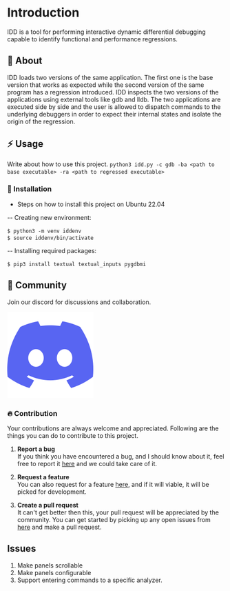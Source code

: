 # Introduction

IDD is a tool for performing interactive dynamic differential debugging capable to identify functional and performance regressions.

##  :beginner: About

IDD loads two versions of the same application. The first one is the base version that works as expected while the second version of the same program has a regression introduced. IDD inspects the two versions of the applications using external tools like gdb and lldb. The two applications are executed side by side and the user is allowed to dispatch commands to the underlying debuggers in order to expect their internal states and isolate the origin of the regression.

## :zap: Usage
Write about how to use this project.
`python3 idd.py -c gdb -ba <path to base executable> -ra <path to regressed executable>`

###  :electric_plug: Installation
- Steps on how to install this project on Ubuntu 22.04

-- Creating new environment:
```
$ python3 -m venv iddenv
$ source iddenv/bin/activate
```


-- Installing required packages:
```
$ pip3 install textual textual_inputs pygdbmi
```

## :cherry_blossom: Community

Join our discord for discussions and collaboration.

<a target="_blank" href="https://discord.gg/Vkv3ne4zVK"><img src="images/discord.svg" /></a>


 ###  :fire: Contribution

 Your contributions are always welcome and appreciated. Following are the things you can do to contribute to this project.

 1. **Report a bug** <br>
 If you think you have encountered a bug, and I should know about it, feel free to report it [here](https://github.com/compiler-research/idd/issues) and we could take care of it.

 2. **Request a feature** <br>
 You can also request for a feature [here](https://github.com/compiler-research/idd/issues), and if it will viable, it will be picked for development.  

 3. **Create a pull request** <br>
 It can't get better then this, your pull request will be appreciated by the community. You can get started by picking up any open issues from [here]() and make a pull request.

## Issues

1. Make panels scrollable
2. Make panels configurable
3. Support entering commands to a specific analyzer.

